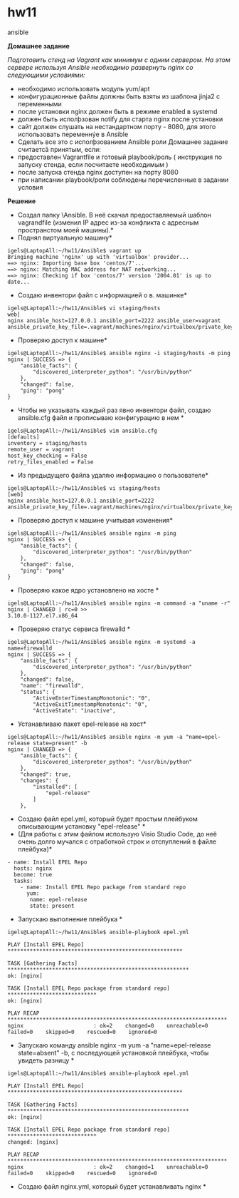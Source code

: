 # hw11
ansible 

**Домашнее задание**

*Подготовить стенд на Vagrant как минимум с одним сервером. На этом
сервере используя Ansible необходимо развернуть nginx со следующими
условиями:*
- необходимо использовать модуль yum/apt
- конфигурационные файлы должны быть взяты из шаблона jinja2 с
переменными
- после установки nginx должен быть в режиме enabled в systemd
- должен быть исполþзован notify для старта nginx после установки
- сайт должен слушать на нестандартном порту - 8080, для этого использовать
переменнýе в Ansible
- Сделать все это с исполþзованием Ansible роли
Домашнее задание считаетсā принятым, если:
- предоставлен Vagrantfile и готовый playbook/роль ( инструкция по запуску
стенда, если посчитаете необходимым )
- после запуска стенда nginx доступен на порту 8080
- при написании playbook/роли соблюдены перечисленные в задании условия

**Решение**

* Создал папку \Ansible\. В неё скачал предоставляемый шаблон vagrandfile (изменил IP адрес из-за конфликта с адресным пространстом моей машины).*
* Поднял виртуальную машину*
```
igels@LaptopAll:~/hw11/Ansible$ vagrant up
Bringing machine 'nginx' up with 'virtualbox' provider...
==> nginx: Importing base box 'centos/7'...
==> nginx: Matching MAC address for NAT networking...
==> nginx: Checking if box 'centos/7' version '2004.01' is up to date...
```
* Создаю инвентори файл с информацией о в. машинке*
```
igels@LaptopAll:~/hw11/Ansible$ vi staging/hosts
web]
nginx ansible_host=127.0.0.1 ansible_port=2222 ansible_user=vagrant
ansible_private_key_file=.vagrant/machines/nginx/virtualbox/private_key
```
* Проверяю доступ к машине*
```
igels@LaptopAll:~/hw11/Ansible$ ansible nginx -i staging/hosts -m ping
nginx | SUCCESS => {
    "ansible_facts": {
        "discovered_interpreter_python": "/usr/bin/python"
    },
    "changed": false,
    "ping": "pong"
}
```
* Чтобы не указывать каждый раз явно инвентори файл, создаю ansible.cfg файл и прописываю конфигурацию в нем *
```
igels@LaptopAll:~/hw11/Ansible$ vim ansible.cfg
[defaults]
inventory = staging/hosts
remote_user = vagrant
host_key_checking = False
retry_files_enabled = False
```
* Из предыдущего файла удаляю информацию о пользователе*
```
igels@LaptopAll:~/hw11/Ansible$ vi staging/hosts
[web]
nginx ansible_host=127.0.0.1 ansible_port=2222
ansible_private_key_file=.vagrant/machines/nginx/virtualbox/private_key
```
* Проверяю доступ к машине учитывая изменения*
```
igels@LaptopAll:~/hw11/Ansible$ ansible nginx -m ping
nginx | SUCCESS => {
    "ansible_facts": {
        "discovered_interpreter_python": "/usr/bin/python"
    },
    "changed": false,
    "ping": "pong"
}
```
* Проверяю какое ядро установлено на хосте *
```
igels@LaptopAll:~/hw11/Ansible$ ansible nginx -m command -a "uname -r"
nginx | CHANGED | rc=0 >>
3.10.0-1127.el7.x86_64
```
* Проверяю статус сервиса firewalld *
```
igels@LaptopAll:~/hw11/Ansible$ ansible nginx -m systemd -a name=firewalld
nginx | SUCCESS => {
    "ansible_facts": {
        "discovered_interpreter_python": "/usr/bin/python"
    },
    "changed": false,
    "name": "firewalld",
    "status": {
        "ActiveEnterTimestampMonotonic": "0",
        "ActiveExitTimestampMonotonic": "0",
        "ActiveState": "inactive",
```
* Устанавливаю пакет epel-release на хост*
```
igels@LaptopAll:~/hw11/Ansible$ ansible nginx -m yum -a "name=epel-release state=present" -b
nginx | CHANGED => {
    "ansible_facts": {
        "discovered_interpreter_python": "/usr/bin/python"
    },
    "changed": true,
    "changes": {
        "installed": [
            "epel-release"
        ]
    },
```
* Создаю файл epel.yml, который будет простым плейбуком описывающим установку "epel-release" *
* (Для работы с этим файлом использую Visio Studio Code, до неё очень долго мучался с отработкой строк и отспуплений в файле плейбука)*
```---
- name: Install EPEL Repo
  hosts: nginx
  become: true
  tasks:
    - name: Install EPEL Repo package from standard repo
      yum:
       name: epel-release
       state: present
```
* Запускаю выполнение плейбука *
```
igels@LaptopAll:~/hw11/Ansible$ ansible-playbook epel.yml

PLAY [Install EPEL Repo] *******************************************************

TASK [Gathering Facts] *********************************************************
ok: [nginx]

TASK [Install EPEL Repo package from standard repo] ****************************
ok: [nginx]

PLAY RECAP *********************************************************************
nginx                      : ok=2    changed=0    unreachable=0    failed=0    skipped=0    rescued=0    ignored=0 
```
* Запускаю команду  ansible nginx -m yum -a "name=epel-release state=absent" -b, с последующей установкой плейбука, чтобы увидеть разницу *
```
igels@LaptopAll:~/hw11/Ansible$ ansible-playbook epel.yml

PLAY [Install EPEL Repo] *******************************************************

TASK [Gathering Facts] *********************************************************
ok: [nginx]

TASK [Install EPEL Repo package from standard repo] ****************************
changed: [nginx]

PLAY RECAP *********************************************************************
nginx                      : ok=2    changed=1    unreachable=0    failed=0    skipped=0    rescued=0    ignored=0   
```
* Создаю файл nginx.yml, который будет устанавливать nginx *
```

